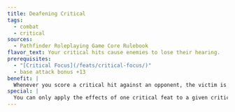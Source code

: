 ```yaml
---
title: Deafening Critical
tags:
  - combat
  - critical
sources:
  - Pathfinder Roleplaying Game Core Rulebook
flavor_text: Your critical hits cause enemies to lose their hearing.
prerequisites:
  - "[Critical Focus](/feats/critical-focus/)"
  - base attack bonus +13
benefit: |
  Whenever you score a critical hit against an opponent, the victim is permanently deafened. A successful Fortitude save reduces the deafness to 1 round. The DC of this Fortitude save is equal to 10 + your base attack bonus. This feat has no effect on deaf creatures. This deafness can be cured by *heal, regeneration, remove deafness, *or a similar ability.
special: |
  You can only apply the effects of one critical feat to a given critical hit unless you possess [Critical Mastery](/feats/critical-mastery/).
---
```



